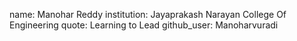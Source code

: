 name: Manohar Reddy
institution: Jayaprakash Narayan College Of Engineering
quote: Learning to Lead
github_user: Manoharvuradi
